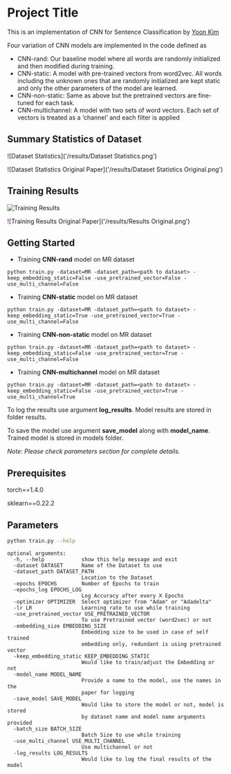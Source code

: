 # Project Title

This is an implementation of CNN for Sentence Classification by [Yoon Kim](https://www.aclweb.org/anthology/D14-1181.pdf)

Four variation of CNN models are implemented in the code defined as

* CNN-rand: Our baseline model where all
words are randomly initialized and then modified during training.
* CNN-static: A model with pre-trained
vectors from word2vec. All words including the unknown ones that are randomly initialized are kept static and only
the other parameters of the model are learned.
* CNN-non-static: Same as above but the pretrained vectors are fine-tuned for each task.
* CNN-multichannel: A model with two sets
of word vectors. Each set of vectors is treated
as a ‘channel’ and each filter is applied

## Summary Statistics of Dataset
![Dataset Statistics]('/results/Dataset Statistics.png')

![Dataset Statistics Original Paper]('/results/Dataset Statistics Original.png')

## Training Results
![Training Results]('/results/Results.png')

![Training Results Original Paper]('/results/Results Original.png')


## Getting Started

* Training **CNN-rand** model on MR dataset
```
python train.py -dataset=MR -dataset_path=<path to dataset> -keep_embedding_static=False -use_pretrained_vector=False -use_multi_channel=False
```

* Training **CNN-static** model on MR dataset
```
python train.py -dataset=MR -dataset_path=<path to dataset> -keep_embedding_static=True -use_pretrained_vector=True -use_multi_channel=False
```

* Training **CNN-non-static** model on MR dataset
```
python train.py -dataset=MR -dataset_path=<path to dataset> -keep_embedding_static=False -use_pretrained_vector=True -use_multi_channel=False
```

* Training **CNN-multichannel** model on MR dataset
```
python train.py -dataset=MR -dataset_path=<path to dataset> -keep_embedding_static=False -use_pretrained_vector=True -use_multi_channel=True
```

To log the results use argument **log_results**. Model results are stored in folder results.

To save the model use argument **save_model** along with **model_name**. Trained model is stored in models folder.

*Note: Please check parameters section for complete details.*

## Prerequisites


torch==1.4.0

sklearn==0.22.2

## Parameters

```bash
python train.py --help
```

```
optional arguments:
  -h, --help            show this help message and exit
  -dataset DATASET      Name of the Dataset to use
  -dataset_path DATASET_PATH
                        Location to the Dataset
  -epochs EPOCHS        Number of Epochs to train
  -epochs_log EPOCHS_LOG
                        Log Accuracy after every X Epochs
  -optimizer OPTIMIZER  Select optimizer from "Adam" or "Adadelta"
  -lr LR                Learning rate to use while training
  -use_pretrained_vector USE_PRETRAINED_VECTOR
                        To use Pretrained vector (word2vec) or not
  -embedding_size EMBEDDING_SIZE
                        Embedding size to be used in case of self trained
                        embedding only, redundant is using pretrained vector
  -keep_embedding_static KEEP_EMBEDDING_STATIC
                        Would like to train/adjust the Embedding or not
  -model_name MODEL_NAME
                        Provide a name to the model, use the names in the
                        paper for logging
  -save_model SAVE_MODEL
                        Would like to store the model or not, model is stored
                        by dataset name and model name arguments provided
  -batch_size BATCH_SIZE
                        Batch Size to use while training
  -use_multi_channel USE_MULTI_CHANNEL
                        Use multichannel or not
  -log_results LOG_RESULTS
                        Would like to log the final results of the model
```